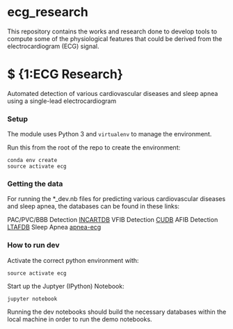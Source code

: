 # ecg_research

This repository contains the works and research done to develop tools to compute some of the physiological features that could be derived from the electrocardiogram (ECG) signal. 


# $ {1:ECG Research}

 Automated detection of various cardiovascular diseases and sleep apnea using a single-lead electrocardiogram

### Setup

The module uses Python 3 and `virtualenv` to manage the environment. 

Run this from the root of the repo to create the environment:

```
conda env create
source activate ecg
```

### Getting the data

For running the *_dev.nb files for predicting various cardiovascular diseases and sleep apnea, the databases can be found in these links: 

PAC/PVC/BBB Detection [INCARTDB](https://www.physionet.org/pn3/incartdb/)
VFIB Detection [CUDB](https://physionet.org/physiobank/database/cudb/)
AFIB Detection [LTAFDB](https://physionet.org/physiobank/database/ltafdb/)
Sleep Apnea [apnea-ecg](https://www.physionet.org/physiobank/database/apnea-ecg/)





### How to run dev

Activate the correct python environment with:

```
source activate ecg
```

Start up the Juptyer (IPython) Notebook:

```
jupyter notebook
```

Running the dev notebooks should build the necessary databases within the local machine in order to run the demo notebooks. 



